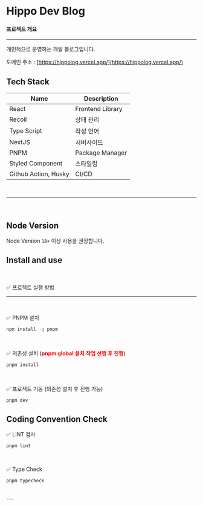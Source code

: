 <h1>Hippo Dev Blog</h1>

#### 프로젝트 개요

---

개인적으로 운영하는 개발 블로그입니다.

도메인 주소 : [https://hippolog.vercel.app/](https://hippolog.vercel.app/)

## Tech Stack

| Name             | Description      |
| ---------------- | ---------------- |
| React            | Frontend Library |
| Recoil           | 상태 관리        |
| Type Script      | 작성 언어        |
| NextJS           | 서버사이드       |
| PNPM             | Package Manager  |
| Styled Component | 스타일링         |
| Github Action, Husky    | CI/CD |

<br />

---

<br />

## Node Version

Node Version `18+` 이상 사용을 권장합니다.

## Install and use

<br />

✅ 프로젝트 실행 방법

---
<br />

✅ PNPM 설치 

```bash
npm install -g pnpm
```

<br />

✅ 의존성 설치 (<strong style="color: red">pnpm global 설치 작업 선행 후 진행</strong>)

```bash
pnpm install
```

<br />

✅ 프로젝트 기동 (의존성 설치 후 진행 가능)

```bash
pnpm dev
```

## Coding Convention Check


✅ LINT 검사

```bash
pnpm lint
```

<br />

✅ Type Check

```bash
pnpm typecheck
```

<br />
---


